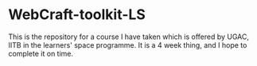 # WebCraft-toolkit-LS
This is the repository for a course I have taken which is offered by UGAC, IITB in the learners' space programme.  It is a 4 week thing, and I hope to complete it on time. 
